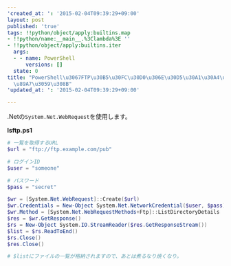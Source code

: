 ```yaml
---
'created_at: ': '2015-02-04T09:39:29+09:00'
layout: post
published: 'true'
tags: !!python/object/apply:builtins.map
- !!python/name:__main__.%3Clambda%3E ''
- !!python/object/apply:builtins.iter
  args:
  - - name: PowerShell
      versions: []
  state: 0
title: "PowerShell\u3067FTP\u30B5\u30FC\u30D0\u306E\u30D5\u30A1\u30A4\u30EB\u3092\u4E00\
  \u89A7\u3059\u308B"
'updated_at: ': '2015-02-04T09:39:29+09:00'

---
```

.Netの```System.Net.WebRequest```を使用します。  
  
**lsftp.ps1**  
```ps1:lsftp.ps1
# 一覧を取得するURL
$url = "ftp://ftp.example.com/pub"

# ログインID
$user = "someone"

# パスワード
$pass = "secret"

$wr = [System.Net.WebRequest]::Create($url)
$wr.Credentials = New-Object System.Net.NetworkCredential($user, $pass)
$wr.Method = [System.Net.WebRequestMethods+Ftp]::ListDirectoryDetails
$res = $wr.GetResponse()
$rs = New-Object System.IO.StreamReader($res.GetResponseStream())
$list = $rs.ReadToEnd()
$rs.Close()
$res.Close()

# $listにファイルの一覧が格納されますので、あとは煮るなり焼くなり。
```  
